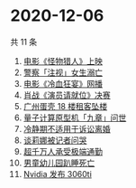 # 2020-12-06

共 11 条

<!-- BEGIN ZHIHUSEARCH -->
<!-- 最后更新时间 Sun Dec 06 2020 07:06:28 GMT+0800 (CST) -->
1. [电影《怪物猎人》上映](https://www.zhihu.com/search?q=怪物猎人电影)
1. [警察「注视」女生溺亡](https://www.zhihu.com/search?q=警察注视女生溺亡)
1. [电影《冷血狂宴》网播](https://www.zhihu.com/search?q=冷血狂宴)
1. [肖战《演员请就位》决赛](https://www.zhihu.com/search?q=肖战演员请就位)
1. [广州蛋壳 18 楼租客坠楼](https://www.zhihu.com/search?q=广州蛋壳坠楼)
1. [量子计算原型机「九章」问世](https://www.zhihu.com/search?q=九章)
1. [冷静期不适用于诉讼离婚](https://www.zhihu.com/search?q=离婚冷静期)
1. [谈莉娜被记者问哭](https://www.zhihu.com/search?q=谈莉娜)
1. [超千万人承受极端通勤](https://www.zhihu.com/search?q=极端通勤)
1. [男童幼儿园趴睡死亡](https://www.zhihu.com/search?q=幼儿园午睡死亡)
1. [Nvidia 发布 3060ti ](https://www.zhihu.com/search?q=3060ti)
<!-- END ZHIHUSEARCH -->
